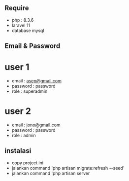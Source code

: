 ## Require 
- php : 8.3.6
- laravel 11
- database mysql

## Email & Password
# user 1
- email : asep@gmail.com
- password : password
- role : superadmin

# user 2
- email : jono@gmail.com
- password : password
- role : admin

## instalasi
- copy project ini
- jalankan command 'php artisan migrate:refresh --seed'
- jalankan command 'php artisan server
